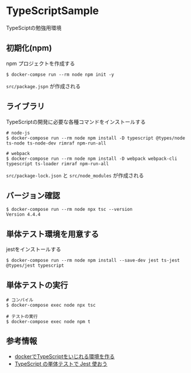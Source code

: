 # TypeScriptSample
TypeSciptの勉強用環境

## 初期化(npm)

npm プロジェクトを作成する

```
$ docker-compse run --rm node npm init -y
```

`src/package.jspn` が作成される

## ライブラリ

TypeScriptの開発に必要な各種コマンドをインストールする

```
# node-js
$ docker-compose run --rm node npm install -D typescript @types/node ts-node ts-node-dev rimraf npm-run-all

# webpack
$ docker-compose run --rm node npm install -D webpack webpack-cli typescript ts-loader rimraf npm-run-all
```
`src/package-lock.json` と `src/node_modules` が作成される

## バージョン確認

```
$ docker-compose run --rm node npx tsc --version
Version 4.4.4
```

## 単体テスト環境を用意する

jestをインストールする

```
$ docker-compose run --rm node npm install --save-dev jest ts-jest @types/jest typescript
```

## 単体テストの実行

```
# コンパイル
$ docker-compose exec node npx tsc

# テストの実行
$ docker-compose exec node npm t
```

## 参考情報

- [dockerでTypeScriptをいじれる環境を作る](https://qiita.com/reflet/items/538753d5dcf3560567a9)
- [TypeScript の単体テストで Jest 使おう](https://qiita.com/okazuki/items/991a068892e946531612)
